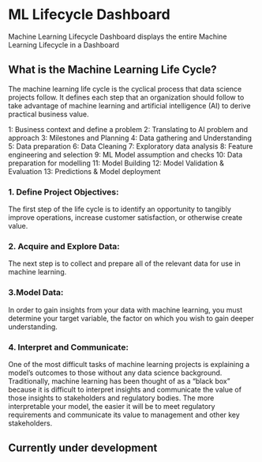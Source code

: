 # ML Lifecycle Dashboard

Machine Learning Lifecycle Dashboard displays the entire Machine Learning Lifecycle in a Dashboard

## What is the Machine Learning Life Cycle?

The machine learning life cycle is the cyclical process that data science projects follow. 
It defines each step that an organization should follow to take advantage of machine learning and artificial intelligence (AI) to derive practical business value.

1: Business context and define a problem
2: Translating to AI problem and approach
3: Milestones and Planning
4: Data gathering and Understanding
5: Data preparation
6: Data Cleaning
7: Exploratory data analysis
8: Feature engineering and selection
9: ML Model assumption and checks
10: Data preparation for modelling
11: Model Building
12: Model Validation & Evaluation
13: Predictions & Model deployment

### 1. Define Project Objectives:
 The first step of the life cycle is to identify an opportunity to tangibly improve operations, increase customer satisfaction, or otherwise create value.

### 2. Acquire and Explore Data: 
 The next step is to collect and prepare all of the relevant data for use in machine learning. 

### 3.Model Data:
 In order to gain insights from your data with machine learning, you must determine your target variable, the factor on which you wish to gain deeper understanding.

### 4. Interpret and Communicate:
 One of the most difficult tasks of machine learning projects is explaining a model’s outcomes to those without any data science background.
 Traditionally, machine learning has been thought of as a “black box” because it is difficult to interpret insights and communicate the value of those insights to stakeholders and regulatory bodies.
 The more interpretable your model, the easier it will be to meet regulatory requirements and communicate its value to management and other key stakeholders.






## Currently under development 
